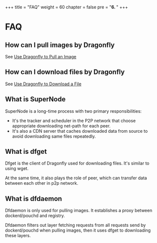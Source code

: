 +++
title = "FAQ"
weight = 60
chapter = false
pre = "<b>6. </b>"
+++

# FAQ

## How can I pull images by Dragonfly

See [Use Dragonfly to Pull an Image](docs/en/quick_start.md#use-dragonfly-to-pull-an-image)

## How can I download files by Dragonfly

See [Use Dragonfly to Download a File](docs/en/quick_start.md#use-dragonfly-to-download-a-file)

## What is SuperNode

SuperNode is a long-time process with two primary responsibilities:

* It's the tracker and scheduler in the P2P network that choose appropriate downloading net-path for each peer.
* It's also a CDN server that caches downloaded data from source to avoid downloading same files repeatedly.

## What is dfget

Dfget is the client of Dragonfly used for downloading files. It's similar to using wget.

At the same time, it also plays the role of peer, which can transfer data between each other in p2p network.

## What is dfdaemon

Dfdaemon is only used for pulling images. It establishes a proxy between dockerd/pouchd and registry.

Dfdaemon filters out layer fetching requests from all requests send by dockerd/pouchd when pulling images, then it uses dfget to downloading these layers.
